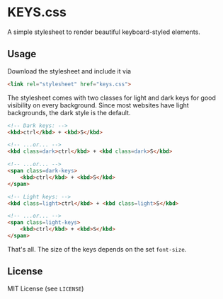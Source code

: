 # KEYS.css

A simple stylesheet to render beautiful keyboard-styled elements.

## Usage

Download the stylesheet and include it via

```html
<link rel="stylesheet" href="keys.css">
```

The stylesheet comes with two classes for light and dark keys for good visibility on every background. Since most websites have light backgrounds, the dark style is the default.

```html
<!-- Dark keys: -->
<kbd>ctrl</kbd> + <kbd>S</kbd>

<!-- ...or... -->
<kbd class=dark>ctrl</kbd> + <kbd class=dark>S</kbd>

<!-- ...or... -->
<span class=dark-keys>
    <kbd>ctrl</kbd> + <kbd>S</kbd>
</span>

<!-- Light keys: -->
<kbd class=light>ctrl</kbd> + <kbd class=light>S</kbd>

<!-- ...or... -->
<span class=light-keys>
    <kbd>ctrl</kbd> + <kbd>S</kbd>
</span>
```

That's all. The size of the keys depends on the set `font-size`.

## License

MIT License (see `LICENSE`)
